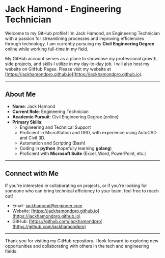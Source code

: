 # Jack Hamond - Engineering Technician

Welcome to my GitHub profile! I'm Jack Hamond, an Engineering Technician with a passion for streamlining processes and improving efficiencies through technology. I am currently pursuing my **Civil Engineering Degree** online while working full-time in my field.

My GitHub account serves as a place to showcase my professional growth, side projects, and skills I utilize in my day-to-day job. I will also host my website on GitHub Pages. Please visit my website at [https://jackhamondpro.github.io](https://jackhamondpro.github.io).

---

## About Me

* **Name**: Jack Hamond
* **Current Role**: Engineering Technician
* **Academic Pursuit**: Civil Engineering Degree (online)
* **Primary Skills**:
  * Engineering and Technical Support
  * Proficient in MicroStation and ORD, with experience using AutoCAD and Civil 3D.
  * Automation and Scripting (Bash)
  * Coding in **python** (hopefully learning **golang**)
  * Proficient with **Microsoft Suite** (Excel, Word, PowerPoint, etc.)
  
---

## Connect with Me

If you're interested in collaborating on projects, or if you're looking for someone who can bring technical efficiency to your team, feel free to reach out!

* Email: [jackhamond@engineer.com](mailto:jackhamond@engineer.com)
* Website: [https://jackhamondpro.github.io](https://jackhamondpro.github.io)
* GitHub: [https://github.com/jackhamondpro](https://github.com/jackhamondpro)

---

Thank you for visiting my GitHub repository. I look forward to exploring new opportunities and collaborating with others in the tech and engineering fields.
